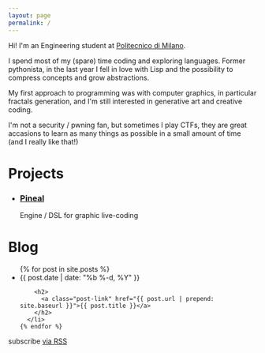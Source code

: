 ```yaml
---
layout: page
permalink: /
---
```


Hi! I'm an Engineering student at [Politecnico di Milano](http://polimi.it/en).

I spend most of my (spare) time coding and exploring languages.
Former pythonista, in the last year I fell in love with Lisp and the possibility
to compress concepts and grow abstractions. 

My first approach to programming was with computer graphics, in particular
fractals generation, and I'm still interested in generative art and creative coding.  

I'm not a security / pwning fan, but sometimes I play CTFs, they are great
accasions to learn as many things as possible in a small amount of time
(and I really like that!)


# Projects

* ### [Pineal](https://github.com/edne/pineal)
  Engine / DSL for graphic live-coding


# Blog

<ul class="post-list">
    {% for post in site.posts %}
      <li>
        <span class="post-meta">{{ post.date | date: "%b %-d, %Y" }}</span>

        <h2>
          <a class="post-link" href="{{ post.url | prepend: site.baseurl }}">{{ post.title }}</a>
        </h2>
      </li>
    {% endfor %}
  </ul>

  <p class="rss-subscribe">subscribe <a href="{{ "/feed.xml" | prepend: site.baseurl }}">via RSS</a></p>


